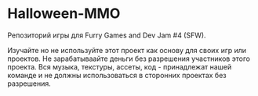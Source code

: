 # Halloween-MMO
Репозиторий игры для Furry Games and Dev Jam #4 (SFW).

Изучайте но не используйте этот проект как основу для своих игр или проектов. Не зарабатываайте деньги без разрешения участников этого проекта. Вся музыка, текстуры, ассеты, код - принадлежат нашей команде и не должны использоваться в сторонних проектах без разрешения.
